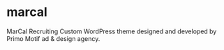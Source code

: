 marcal
======

MarCal Recruiting Custom WordPress theme designed and developed by Primo Motif ad & design agency.

